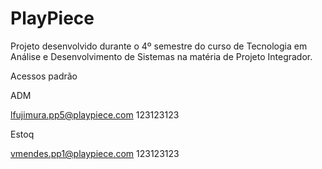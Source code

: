 # PlayPiece
Projeto desenvolvido durante o 4º semestre do curso de Tecnologia em Análise e Desenvolvimento de Sistemas na matéria de Projeto Integrador.

Acessos padrão

ADM

lfujimura.pp5@playpiece.com
123123123


Estoq

vmendes.pp1@playpiece.com
123123123


